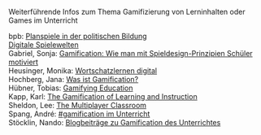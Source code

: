 Weiterführende Infos zum Thema Gamifizierung von Lerninhalten oder Games im Unterricht  
  
bpb: [Planspiele in der politischen Bildung](http://www.bpb.de/lernen/formate/planspiele/65585/planspiel-datenbank)  
[Digitale Spielewelten](https://digitale-spielewelten.de)  
Gabriel, Sonja: [Gamification: Wie man mit Spieldesign-Prinzipien Schüler motiviert](https://www.schule.at/news/detail/gamification-wie-man-mit-spieledesign-prinzipien-schueler-motiviert.html)  
Heusinger, Monika: [Wortschatzlernen digital](http://monika-heusinger.info/blog/wortschatzlernen)  
Hochberg, Jana: [Was ist Gamification?](http://socialsoftware.fernuni-hagen.de/was-ist-gamification/)  
Hübner, Tobias: [Gamifying Education](http://www.medienistik.de/Lab-Heft_Gamification.pdf)  
Kapp, Karl: [The Gamification of Learning and Instruction](http://karlkapp.com/books/)  
Sheldon, Lee: [The Multiplayer Classroom](http://themultiplayerclassroom.com)  
Spang, André: [#gamification im Unterricht](https://prezi.com/zv0ttdo4arwd/gamification-im-unterricht/)  
Stöcklin, Nando: [Blogbeiträge zu Gamification des Unterrichtes](http://www.nandostoecklin.ch/category/gamification)



